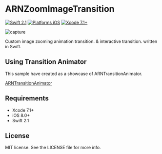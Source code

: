 # ARNZoomImageTransition

[![Swift 2.1](https://img.shields.io/badge/Swift-2.1-orange.svg?style=flat)](https://developer.apple.com/swift/)
[![Platforms iOS](https://img.shields.io/badge/Platforms-iOS-lightgray.svg?style=flat)](https://developer.apple.com/swift/)
[![Xcode 7.1+](https://img.shields.io/badge/Xcode-7.1+-blue.svg?style=flat)](https://developer.apple.com/swift/)

![capture](capture.gif "capture")

Custom image zooming animation transition. & interactive transition. written in Swift.


## Using Transition Animator

This sample have created as a showcase of ARNTransitionAnimator.

[ARNTransitionAnimator](https://github.com/xxxAIRINxxx/ARNTransitionAnimator)


## Requirements

* Xcode 7.1+
* iOS 8.0+
* Swift 2.1


## License

MIT license. See the LICENSE file for more info.
